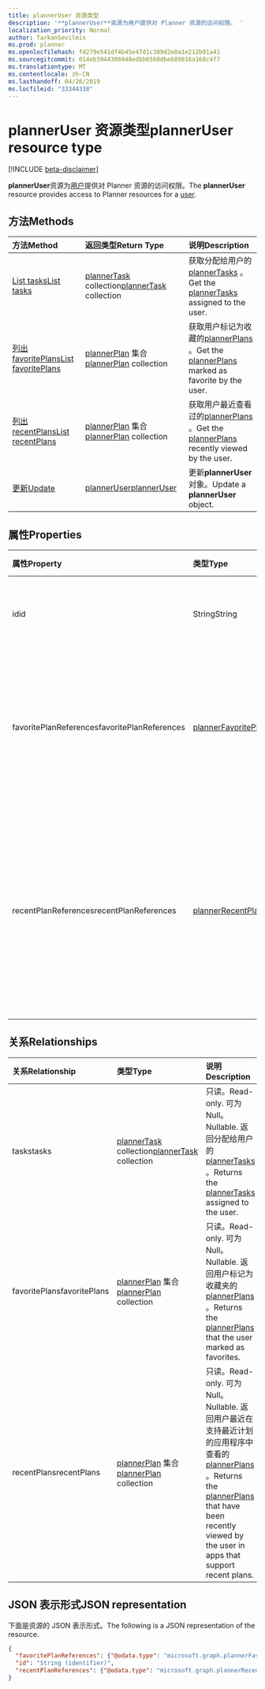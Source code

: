 ```yaml
---
title: plannerUser 资源类型
description: '**plannerUser**资源为用户提供对 Planner 资源的访问权限。 '
localization_priority: Normal
author: TarkanSevilmis
ms.prod: planner
ms.openlocfilehash: fd279e541df4b45e47d1c389d2e8a1e212b01a41
ms.sourcegitcommit: 014eb3944306948edbb6560dbe689816a168c4f7
ms.translationtype: MT
ms.contentlocale: zh-CN
ms.lasthandoff: 04/26/2019
ms.locfileid: "33344338"
---
```

# <a name="planneruser-resource-type"></a><span data-ttu-id="4f4bf-103">plannerUser 资源类型</span><span class="sxs-lookup"><span data-stu-id="4f4bf-103">plannerUser resource type</span></span>

[!INCLUDE [beta-disclaimer](../../includes/beta-disclaimer.md)]

<span data-ttu-id="4f4bf-104">**plannerUser**资源为[用户](user.md)提供对 Planner 资源的访问权限。</span><span class="sxs-lookup"><span data-stu-id="4f4bf-104">The **plannerUser** resource provides access to Planner resources for a [user](user.md).</span></span> 


## <a name="methods"></a><span data-ttu-id="4f4bf-105">方法</span><span class="sxs-lookup"><span data-stu-id="4f4bf-105">Methods</span></span>

| <span data-ttu-id="4f4bf-106">方法</span><span class="sxs-lookup"><span data-stu-id="4f4bf-106">Method</span></span>           | <span data-ttu-id="4f4bf-107">返回类型</span><span class="sxs-lookup"><span data-stu-id="4f4bf-107">Return Type</span></span>    |<span data-ttu-id="4f4bf-108">说明</span><span class="sxs-lookup"><span data-stu-id="4f4bf-108">Description</span></span>|
|:---------------|:--------|:----------|
|[<span data-ttu-id="4f4bf-109">List tasks</span><span class="sxs-lookup"><span data-stu-id="4f4bf-109">List tasks</span></span>](../api/planneruser-list-tasks.md) |<span data-ttu-id="4f4bf-110">[plannerTask](plannertask.md) collection</span><span class="sxs-lookup"><span data-stu-id="4f4bf-110">[plannerTask](plannertask.md) collection</span></span>| <span data-ttu-id="4f4bf-111">获取分配给用户的[plannerTasks](plannertask.md) 。</span><span class="sxs-lookup"><span data-stu-id="4f4bf-111">Get the [plannerTasks](plannertask.md) assigned to the user.</span></span>|
|[<span data-ttu-id="4f4bf-112">列出 favoritePlans</span><span class="sxs-lookup"><span data-stu-id="4f4bf-112">List favoritePlans</span></span>](../api/planneruser-list-favoriteplans.md) |<span data-ttu-id="4f4bf-113">[plannerPlan](plannerplan.md) 集合</span><span class="sxs-lookup"><span data-stu-id="4f4bf-113">[plannerPlan](plannerplan.md) collection</span></span>| <span data-ttu-id="4f4bf-114">获取用户标记为收藏的[plannerPlans](plannerplan.md) 。</span><span class="sxs-lookup"><span data-stu-id="4f4bf-114">Get the [plannerPlans](plannerplan.md) marked as favorite by the user.</span></span>|
|[<span data-ttu-id="4f4bf-115">列出 recentPlans</span><span class="sxs-lookup"><span data-stu-id="4f4bf-115">List recentPlans</span></span>](../api/planneruser-list-recentplans.md) |<span data-ttu-id="4f4bf-116">[plannerPlan](plannerplan.md) 集合</span><span class="sxs-lookup"><span data-stu-id="4f4bf-116">[plannerPlan](plannerplan.md) collection</span></span>| <span data-ttu-id="4f4bf-117">获取用户最近查看过的[plannerPlans](plannerplan.md) 。</span><span class="sxs-lookup"><span data-stu-id="4f4bf-117">Get the [plannerPlans](plannerplan.md) recently viewed by the user.</span></span>|
|[<span data-ttu-id="4f4bf-118">更新</span><span class="sxs-lookup"><span data-stu-id="4f4bf-118">Update</span></span>](../api/planneruser-update.md) | [<span data-ttu-id="4f4bf-119">plannerUser</span><span class="sxs-lookup"><span data-stu-id="4f4bf-119">plannerUser</span></span>](planneruser.md)| <span data-ttu-id="4f4bf-120">更新**plannerUser**对象。</span><span class="sxs-lookup"><span data-stu-id="4f4bf-120">Update a **plannerUser** object.</span></span> |


## <a name="properties"></a><span data-ttu-id="4f4bf-121">属性</span><span class="sxs-lookup"><span data-stu-id="4f4bf-121">Properties</span></span>
| <span data-ttu-id="4f4bf-122">属性</span><span class="sxs-lookup"><span data-stu-id="4f4bf-122">Property</span></span>     | <span data-ttu-id="4f4bf-123">类型</span><span class="sxs-lookup"><span data-stu-id="4f4bf-123">Type</span></span>   |<span data-ttu-id="4f4bf-124">说明</span><span class="sxs-lookup"><span data-stu-id="4f4bf-124">Description</span></span>|
|:---------------|:--------|:----------|
|<span data-ttu-id="4f4bf-125">id</span><span class="sxs-lookup"><span data-stu-id="4f4bf-125">id</span></span>|<span data-ttu-id="4f4bf-126">String</span><span class="sxs-lookup"><span data-stu-id="4f4bf-126">String</span></span>| <span data-ttu-id="4f4bf-127">只读。</span><span class="sxs-lookup"><span data-stu-id="4f4bf-127">Read-only.</span></span> <span data-ttu-id="4f4bf-128">plannerUser 的标识符</span><span class="sxs-lookup"><span data-stu-id="4f4bf-128">Identifier of the plannerUser</span></span>|
|<span data-ttu-id="4f4bf-129">favoritePlanReferences</span><span class="sxs-lookup"><span data-stu-id="4f4bf-129">favoritePlanReferences</span></span>|[<span data-ttu-id="4f4bf-130">plannerFavoritePlanReferenceCollection</span><span class="sxs-lookup"><span data-stu-id="4f4bf-130">plannerFavoritePlanReferenceCollection</span></span>](plannerfavoriteplanreferencecollection.md)| <span data-ttu-id="4f4bf-131">包含对用户已标记为收藏夹的计划引用的集合。</span><span class="sxs-lookup"><span data-stu-id="4f4bf-131">A collection containing the references to the plans that the user has marked as favorites.</span></span>|
|<span data-ttu-id="4f4bf-132">recentPlanReferences</span><span class="sxs-lookup"><span data-stu-id="4f4bf-132">recentPlanReferences</span></span>|[<span data-ttu-id="4f4bf-133">plannerRecentPlanReferenceCollection</span><span class="sxs-lookup"><span data-stu-id="4f4bf-133">plannerRecentPlanReferenceCollection</span></span>](plannerrecentplanreferencecollection.md)| <span data-ttu-id="4f4bf-134">包含对计划的引用的集合, 该用户最近在支持最近计划的应用程序中查看了这些计划。</span><span class="sxs-lookup"><span data-stu-id="4f4bf-134">A collection containing references to the plans that were viewed recently by the user in apps that support recent plans.</span></span>|

## <a name="relationships"></a><span data-ttu-id="4f4bf-135">关系</span><span class="sxs-lookup"><span data-stu-id="4f4bf-135">Relationships</span></span>
| <span data-ttu-id="4f4bf-136">关系</span><span class="sxs-lookup"><span data-stu-id="4f4bf-136">Relationship</span></span> | <span data-ttu-id="4f4bf-137">类型</span><span class="sxs-lookup"><span data-stu-id="4f4bf-137">Type</span></span>   |<span data-ttu-id="4f4bf-138">说明</span><span class="sxs-lookup"><span data-stu-id="4f4bf-138">Description</span></span>|
|:---------------|:--------|:----------|
|<span data-ttu-id="4f4bf-139">tasks</span><span class="sxs-lookup"><span data-stu-id="4f4bf-139">tasks</span></span>|<span data-ttu-id="4f4bf-140">[plannerTask](plannertask.md) collection</span><span class="sxs-lookup"><span data-stu-id="4f4bf-140">[plannerTask](plannertask.md) collection</span></span>| <span data-ttu-id="4f4bf-141">只读。</span><span class="sxs-lookup"><span data-stu-id="4f4bf-141">Read-only.</span></span> <span data-ttu-id="4f4bf-142">可为 Null。</span><span class="sxs-lookup"><span data-stu-id="4f4bf-142">Nullable.</span></span> <span data-ttu-id="4f4bf-143">返回分配给用户的[plannerTasks](plannertask.md) 。</span><span class="sxs-lookup"><span data-stu-id="4f4bf-143">Returns the [plannerTasks](plannertask.md) assigned to the user.</span></span>|
|<span data-ttu-id="4f4bf-144">favoritePlans</span><span class="sxs-lookup"><span data-stu-id="4f4bf-144">favoritePlans</span></span>|<span data-ttu-id="4f4bf-145">[plannerPlan](plannerplan.md) 集合</span><span class="sxs-lookup"><span data-stu-id="4f4bf-145">[plannerPlan](plannerplan.md) collection</span></span>| <span data-ttu-id="4f4bf-146">只读。</span><span class="sxs-lookup"><span data-stu-id="4f4bf-146">Read-only.</span></span> <span data-ttu-id="4f4bf-147">可为 Null。</span><span class="sxs-lookup"><span data-stu-id="4f4bf-147">Nullable.</span></span> <span data-ttu-id="4f4bf-148">返回用户标记为收藏夹的[plannerPlans](plannerplan.md) 。</span><span class="sxs-lookup"><span data-stu-id="4f4bf-148">Returns the [plannerPlans](plannerplan.md) that the user marked as favorites.</span></span>|
|<span data-ttu-id="4f4bf-149">recentPlans</span><span class="sxs-lookup"><span data-stu-id="4f4bf-149">recentPlans</span></span>|<span data-ttu-id="4f4bf-150">[plannerPlan](plannerplan.md) 集合</span><span class="sxs-lookup"><span data-stu-id="4f4bf-150">[plannerPlan](plannerplan.md) collection</span></span>| <span data-ttu-id="4f4bf-151">只读。</span><span class="sxs-lookup"><span data-stu-id="4f4bf-151">Read-only.</span></span> <span data-ttu-id="4f4bf-152">可为 Null。</span><span class="sxs-lookup"><span data-stu-id="4f4bf-152">Nullable.</span></span> <span data-ttu-id="4f4bf-153">返回用户最近在支持最近计划的应用程序中查看的[plannerPlans](plannerplan.md) 。</span><span class="sxs-lookup"><span data-stu-id="4f4bf-153">Returns the [plannerPlans](plannerplan.md) that have been recently viewed by the user in apps that support recent plans.</span></span> |

## <a name="json-representation"></a><span data-ttu-id="4f4bf-154">JSON 表示形式</span><span class="sxs-lookup"><span data-stu-id="4f4bf-154">JSON representation</span></span>
<span data-ttu-id="4f4bf-155">下面是资源的 JSON 表示形式。</span><span class="sxs-lookup"><span data-stu-id="4f4bf-155">The following is a JSON representation of the resource.</span></span>

<!-- {
  "blockType": "resource",
  "optionalProperties": [

  ],
  "keyProperty": "id",
  "baseType":"microsoft.graph.entity",  
  "@odata.type": "microsoft.graph.plannerUser"
}-->

```json
{
  "favoritePlanReferences": {"@odata.type": "microsoft.graph.plannerFavoritePlanReferenceCollection"},
  "id": "String (identifier)",
  "recentPlanReferences": {"@odata.type": "microsoft.graph.plannerRecentPlanReferenceCollection"}
}

```

<!-- uuid: 8fcb5dbc-d5aa-4681-8e31-b001d5168d79
2015-10-25 14:57:30 UTC -->
<!--
{
  "type": "#page.annotation",
  "description": "plannerUser resource",
  "keywords": "",
  "section": "documentation",
  "tocPath": "",
  "suppressions": []
}
-->
